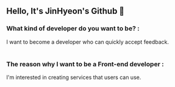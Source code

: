 ## Hello, It's JinHyeon's Github 👋

### What kind of developer do you want to be? :
I want to become a developer who can quickly accept feedback.
<br/>
<br/>
### The reason why I want to be a Front-end developer :
I'm interested in creating services that users can use.
